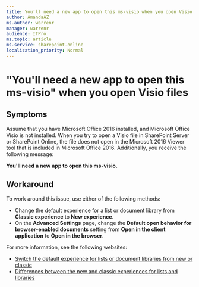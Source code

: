 ```yaml
---
title: You'll need a new app to open this ms-visio when you open Visio files in SharePoint
author: AmandaAZ
ms.author: warrenr
manager: warrenr
audience: ITPro
ms.topic: article
ms.service: sharepoint-online
localization_priority: Normal
---
```


# "You'll need a new app to open this ms-visio" when you open Visio files

## Symptoms

Assume that you have Microsoft Office 2016 installed, and Microsoft Office Visio is not installed. When you try to open a Visio file in SharePoint Server or SharePoint Online, the file does not open in the Microsoft 2016 Viewer tool that is included in Microsoft Office 2016. Additionally, you receive the following message:

**You'll need a new app to open this ms-visio.**

## Workaround

To work around this issue, use either of the following methods:
- Change the default experience for a list or document library from **Classic experience** to **New experience**.
- On the **Advanced Settings** page, change the **Default open behavior for browser-enabled documents** setting from **Open in the client application** to **Open in the browser**.

For more information, see the following websites:
- [Switch the default experience for lists or document libraries from new or classic](https://support.office.com/en-us/article/Switch-the-default-for-document-libraries-from-new-or-classic-66dac24b-4177-4775-bf50-3d267318caa9)
- [Differences between the new and classic experiences for lists and libraries](https://support.office.com/en-us/article/Differences-between-the-new-document-library-experience-and-classic-mode-30e1aab0-a5cc-4363-b7f2-09e2ae07d4dc)
